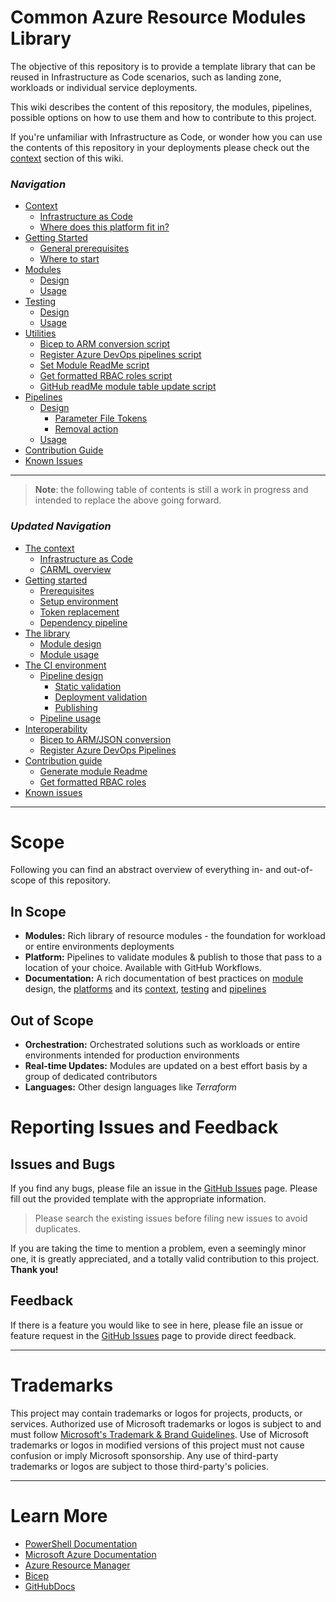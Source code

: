 # Common Azure Resource Modules Library

The objective of this repository is to provide a template library that can be reused in Infrastructure as Code scenarios, such as landing zone, workloads or individual service deployments.

This wiki describes the content of this repository, the modules, pipelines, possible options on how to use them and how to contribute to this project.

If you're unfamiliar with Infrastructure as Code, or wonder how you can use the contents of this repository in your deployments please check out the [context](./Context) section of this wiki.

### _Navigation_

- [Context](./Context)
  - [Infrastructure as Code](./Context#infrastructure-as-code-iac)
  - [Where does this platform fit in?](./Context#where-does-this-platform-fit-in)
- [Getting Started](./GettingStarted)
  - [General prerequisites](./GettingStarted#General-prerequisites)
  - [Where to start](./GettingStarted#Where-to-start)
- [Modules](./Modules)
  - [Design](./ModulesDesign)
  - [Usage](./ModulesUsage)
- [Testing](./Testing)
  - [Design](./TestingDesign)
  - [Usage](./TestingUsage)
- [Utilities](./Utilities)
  - [Bicep to ARM conversion script](./UtilitiesConvertToARMTemplate)
  - [Register Azure DevOps pipelines script](./UtilitiesRegisterAzureDevOpsPipeline)
  - [Set Module ReadMe script](./UtilitiesSetModuleReadMe)
  - [Get formatted RBAC roles script](./UtilitiesGetFormattedRBACRoleList)
  - [GitHub readMe module table update script](./UtilitiesSetGitHubReadMeModuleTable.md)
- [Pipelines](./Pipelines)
  - [Design](./PipelinesDesign)
    - [Parameter File Tokens](./ParameterFileTokens)
    - [Removal action](./PipelineRemovalAction)
  - [Usage](./PipelinesUsage)
- [Contribution Guide](./ContributionGuide)
- [Known Issues](./KnownIssues)

---

> **Note**: the following table of contents is still a work in progress and intended to replace the above going forward.

### _Updated Navigation_

- [The context](./The%20context)
  - [Infrastructure as Code](./The%20context%20-%20IaC)
  - [CARML overview](./The%20context%20-%20CARML%20overview)
- [Getting started](./Getting%20started)
  - [Prerequisites](./Getting%20started%20-%20Prerequisites)
  - [Setup environment](./Getting%20started%20-%20Setup%20environment)
  - [Token replacement](./Getting%20started%20-%20Token%20replacement)
  - [Dependency pipeline](./Getting%20started%20-%20Dependency%20pipeline)
- [The library](./The%20library)
  - [Module design](./The%20library%20-%20Module%20design)
  - [Module usage](./The%20library%20-%20Module%20usage)
- [The CI environment](./The%20CI%20environment)
  - [Pipeline design](./The%20CI%20environment%20-%20Pipeline%20design)
    - [Static validation](./The%20CI%20environment%20-%20Static%20validation)
    - [Deployment validation](./The%20CI%20environment%20-%20Deployment%20validation)
    - [Publishing](./The%20CI%20environment%20-%20Publishing)
  - [Pipeline usage](./The%20CI%20environment%20-%20Pipeline%20usage)
- [Interoperability](./Interoperability)
  - [Bicep to ARM/JSON conversion](./Interoperability%20-%20Bicep%20to%20ARM%20conversion)
  - [Register Azure DevOps Pipelines](./Interoperability%20-%20Register%20Azure%20DevOps%20Pipelines)
- [Contribution guide](./Contribution%20guide)
  - [Generate module Readme](./Contribution%20guide%20-%20Generate%20module%20Readme)
  - [Get formatted RBAC roles](./Contribution%20guide%20-%20Get%20formatted%20RBAC%20roles)
- [Known issues](./Known%20issues)

---

# Scope

Following you can find an abstract overview of everything in- and out-of-scope of this repository.

## In Scope
- **Modules:** Rich library of resource modules - the foundation for workload or entire environments deployments
- **Platform:** Pipelines to validate modules & publish to those that pass to a location of your choice. Available with GitHub Workflows.
- **Documentation:** A rich documentation of best practices on [module](./Modules) design, the [platforms](./Context) and its [context](./Context), [testing](./Testing) and [pipelines](./Pipelines)

## Out of Scope
- **Orchestration:** Orchestrated solutions such as workloads or entire environments intended for production environments
- **Real-time Updates:** Modules are updated on a best effort basis by a group of dedicated contributors
- **Languages:** Other design languages like _Terraform_

# Reporting Issues and Feedback

## Issues and Bugs

If you find any bugs, please file an issue in the [GitHub Issues][GitHubIssues] page. Please fill out the provided template with the appropriate information.
> Please search the existing issues before filing new issues to avoid duplicates.

If you are taking the time to mention a problem, even a seemingly minor one, it is greatly appreciated, and a totally valid contribution to this project. **Thank you!**

## Feedback

If there is a feature you would like to see in here, please file an issue or feature request in the [GitHub Issues][GitHubIssues] page to provide direct feedback.

---

# Trademarks

This project may contain trademarks or logos for projects, products, or services. Authorized use of Microsoft trademarks or logos is subject to and must follow
[Microsoft's Trademark & Brand Guidelines](https://www.microsoft.com/en-us/legal/intellectualproperty/trademarks/usage/general).
Use of Microsoft trademarks or logos in modified versions of this project must not cause confusion or imply Microsoft sponsorship.
Any use of third-party trademarks or logos are subject to those third-party's policies.

---

# Learn More

- [PowerShell Documentation][PowerShellDocs]
- [Microsoft Azure Documentation][MicrosoftAzureDocs]
- [Azure Resource Manager][AzureResourceManager]
- [Bicep][Bicep]
- [GitHubDocs][GitHubDocs]

<!-- References -->

<!-- Local -->
[GitHubDocs]: <https://docs.github.com/>
[GitHubIssues]: <https://github.com/Azure/Modules/issues>
[AzureResourceManager]: <https://docs.microsoft.com/en-us/azure/azure-resource-manager/management/overview>
[Bicep]: <https://github.com/Azure/bicep>

<!-- Docs -->
[MicrosoftAzureDocs]: <https://docs.microsoft.com/en-us/azure/>
[PowerShellDocs]: <https://docs.microsoft.com/en-us/powershell/>
